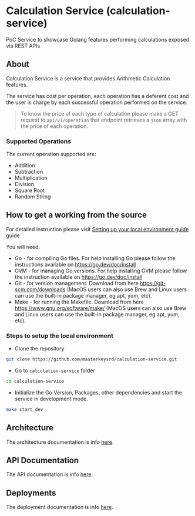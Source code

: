 # Calculation Service (calculation-service)

PoC Service to showcase Golang features performing calculations exposed via REST APIs

## About

Calculation Service is a service that provides Arithmetic Calculation features.

The service has cost per operation, each operation has a deferent cost and
the user is charge by each successful operation performed on the service.

> To know the price of each type of calculation please make a GET request
> to `api/v1/operation` that endpoint retrieves a `json` array with the price
> of each operation.

### Supported Operations

The current operation supported are:

- Addition
- Subtraction
- Multiplication
- Division
- Square Root
- Random String

## How to get a working from the source

For detailed instruction please visit
[Setting up your local environment guide](./docs/setup/setting-up-your-local-environemt.md) guide

You will need:

- Go - for compiling Go files. For help installing Go please follow the instructions available on <https://go.dev/doc/install>
- GVM - for managing Go versions. For help installing GVM please follow the instruction available on <https://go.dev/doc/install>
- Git - for version management. Download from here <https://git-scm.com/downloads> (MacOS users can also use Brew and Linux users can use the built-in package manager, eg apt, yum, etc).
- Make - for running the Makefile. Download from here <https://www.gnu.org/software/make/> (MacOS users can also use Brew and Linux users can use the built-in package manager, eg apt, yum, etc).

### Steps to setup the local environment

- Clone the repository

```bash
git clone https://github.com/masterkeysrd/calculation-service.git
```

- Go to `calculation-service` folder

```bash
cd calculation-service
```

- Initialize the Go Version, Packages, other dependencies and start the service in development mode.

```bash
make start_dev
```

## Architecture

The architecture documentation is info [here](./docs/architecture/README.md).

## API Documentation

The API documentation is info [here](./api/README.md).

## Deployments

The deployment documentation is info [here](./deployments/README.md).
